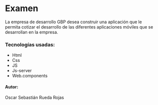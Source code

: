 # Examen

La empresa de desarrollo GBP desea construir una aplicación que le permita cotizar el desarrollo de las diferentes aplicaciones móviles que se desarrollan en la empresa.

### Tecnologías usadas:

- Html
- Css
- JS
- Js-server
- Web.components

#### Autor:

Oscar Sebastián Rueda Rojas